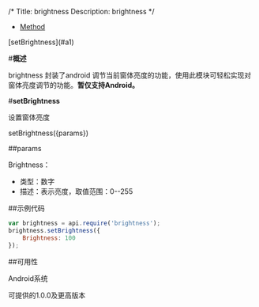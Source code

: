 /*
Title: brightness
Description: brightness
*/

<ul id="tab" class="clearfix">
	<li class="active"><a href="#method-content">Method</a></li>
    
</ul>
<div id="method-content">

<div class="outline">
[setBrightness](#a1)
</div>


#**概述**

brightness 封装了android 调节当前窗体亮度的功能，使用此模块可轻松实现对窗体亮度调节的功能。**暂仅支持Android。**


#**setBrightness**<div id="a1"></div>

设置窗体亮度

setBrightness({params})

##params

Brightness：

- 类型：数字
- 描述：表示亮度，取值范围：0--255

##示例代码

```js
var brightness = api.require('brightness');
brightness.setBrightness({
    Brightness: 100
});
```

##可用性

Android系统

可提供的1.0.0及更高版本

